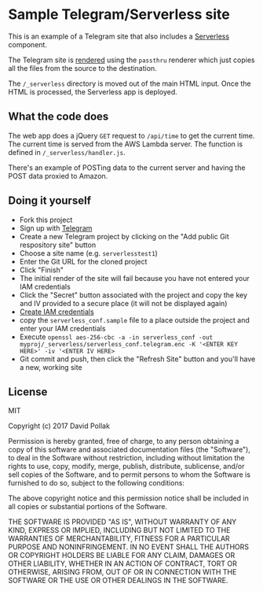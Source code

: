 # Sample Telegram/Serverless site

This is an example of a Telegram site that also includes a
[Serverless](https://serverless.com) component.

The Telegram site is [rendered](https://github.com/telegr-am/renderers)
using the `passthru` renderer which just copies all the files from
the source to the destination.

The `/_serverless` directory is moved out of the main HTML input. Once
the HTML is processed, the Serverless app is deployed.

## What the code does

The web app does a jQuery `GET` request to `/api/time` to get
the current time. The current time is served from the
AWS Lambda server. The function is defined in `/_serverless/handler.js`.

There's an example of POSTing data to the current
server and having the POST data proxied to Amazon.

## Doing it yourself

* Fork this project
* Sign up with [Telegram](https://telegr.am)
* Create a new Telegram project by clicking on the "Add public Git respository site" button
* Choose a site name (e.g. `serverlesstest1`)
* Enter the Git URL for the cloned project
* Click "Finish"
* The initial render of the site will fail because you have not entered your IAM credentials
* Click the "Secret" button associated with the project and copy the key and IV provided to a secure place (it will not be displayed again)
* [Create IAM credentials](https://serverless.com/framework/docs/providers/aws/guide/credentials/)
* copy the `serverless_conf.sample` file to a place outside the project and enter your IAM credentials
* Execute `openssl aes-256-cbc -a -in serverless_conf -out myproj/_serverless/serverless_conf.telegram.enc -K '<ENTER KEY HERE>' -iv '<ENTER IV HERE>`
* Git commit and push, then click the "Refresh Site" button and you'll have a new, working site



## License

MIT

Copyright (c) 2017 David Pollak

Permission is hereby granted, free of charge, to any person obtaining a copy
of this software and associated documentation files (the "Software"), to deal
in the Software without restriction, including without limitation the rights
to use, copy, modify, merge, publish, distribute, sublicense, and/or sell
copies of the Software, and to permit persons to whom the Software is
furnished to do so, subject to the following conditions:

The above copyright notice and this permission notice shall be included in all
copies or substantial portions of the Software.

THE SOFTWARE IS PROVIDED "AS IS", WITHOUT WARRANTY OF ANY KIND, EXPRESS OR
IMPLIED, INCLUDING BUT NOT LIMITED TO THE WARRANTIES OF MERCHANTABILITY,
FITNESS FOR A PARTICULAR PURPOSE AND NONINFRINGEMENT. IN NO EVENT SHALL THE
AUTHORS OR COPYRIGHT HOLDERS BE LIABLE FOR ANY CLAIM, DAMAGES OR OTHER
LIABILITY, WHETHER IN AN ACTION OF CONTRACT, TORT OR OTHERWISE, ARISING FROM,
OUT OF OR IN CONNECTION WITH THE SOFTWARE OR THE USE OR OTHER DEALINGS IN THE
SOFTWARE.
